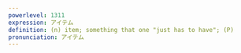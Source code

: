 ```yaml
---
powerlevel: 1311
expression: アイテム
definition: (n) item; something that one "just has to have"; (P)
pronunciation: アイテム
---
```

